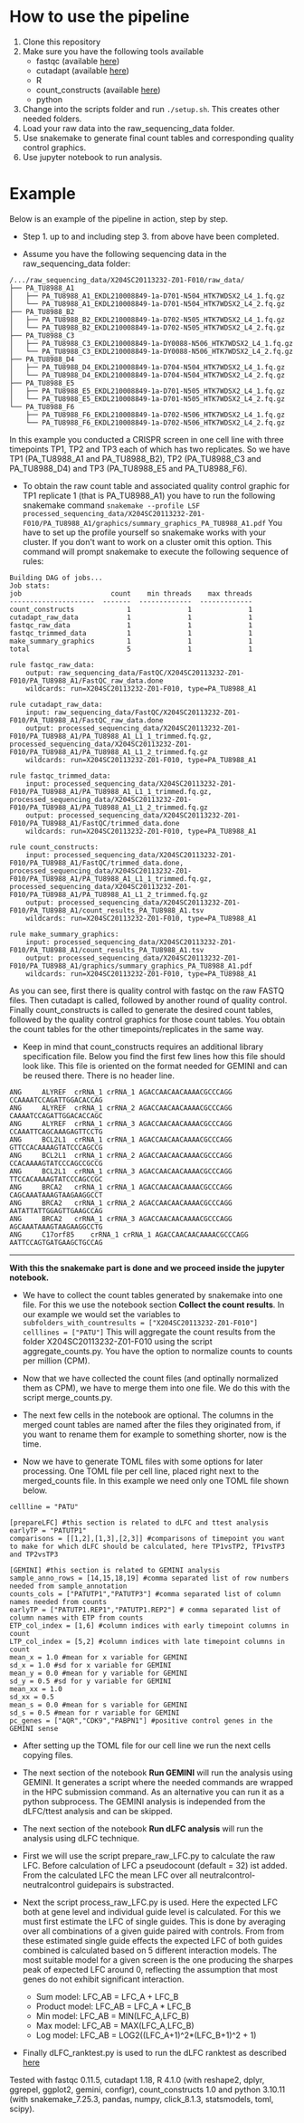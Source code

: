 # How to use the pipeline

1. Clone this repository
2. Make sure you have the following tools available
    - fastqc (available [here](https://www.bioinformatics.babraham.ac.uk/projects/fastqc/))
    - cutadapt (available [here](https://cutadapt.readthedocs.io/en/stable/index.html))
    - R
    - count_constructs (available [here](https://github.com/Luk13Mad/count_constructs))
    - python
3. Change into the scripts folder and run ``./setup.sh``. This creates other needed folders.
4. Load your raw data into the raw_sequencing_data folder.
5. Use snakemake to generate final count tables and corresponding quality control graphics.
6. Use jupyter notebook to run analysis.

# Example

Below is an example of the pipeline in action, step by step.

- Step 1. up to and including step 3. from above have been completed.

- Assume you have the following sequencing data in the raw_sequencing_data folder:  
```
/.../raw_sequencing_data/X204SC20113232-Z01-F010/raw_data/
├── PA_TU8988_A1
│   ├── PA_TU8988_A1_EKDL210008849-1a-D701-N504_HTK7WDSX2_L4_1.fq.gz
│   └── PA_TU8988_A1_EKDL210008849-1a-D701-N504_HTK7WDSX2_L4_2.fq.gz
├── PA_TU8988_B2
│   ├── PA_TU8988_B2_EKDL210008849-1a-D702-N505_HTK7WDSX2_L4_1.fq.gz
│   └── PA_TU8988_B2_EKDL210008849-1a-D702-N505_HTK7WDSX2_L4_2.fq.gz
├── PA_TU8988_C3
│   ├── PA_TU8988_C3_EKDL210008849-1a-DY0088-N506_HTK7WDSX2_L4_1.fq.gz
│   └── PA_TU8988_C3_EKDL210008849-1a-DY0088-N506_HTK7WDSX2_L4_2.fq.gz
├── PA_TU8988_D4
│   ├── PA_TU8988_D4_EKDL210008849-1a-D704-N504_HTK7WDSX2_L4_1.fq.gz
│   └── PA_TU8988_D4_EKDL210008849-1a-D704-N504_HTK7WDSX2_L4_2.fq.gz
├── PA_TU8988_E5
│   ├── PA_TU8988_E5_EKDL210008849-1a-D701-N505_HTK7WDSX2_L4_1.fq.gz
│   └── PA_TU8988_E5_EKDL210008849-1a-D701-N505_HTK7WDSX2_L4_2.fq.gz
└── PA_TU8988_F6
    ├── PA_TU8988_F6_EKDL210008849-1a-D702-N506_HTK7WDSX2_L4_1.fq.gz
    └── PA_TU8988_F6_EKDL210008849-1a-D702-N506_HTK7WDSX2_L4_2.fq.gz

```
In this example you conducted a CRISPR screen in one cell line with three timepoints TP1, TP2 and TP3 each of which has two replicates. So we have TP1 (PA_TU8988_A1 and PA_TU8988_B2), TP2 (PA_TU8988_C3 and PA_TU8988_D4) and TP3 (PA_TU8988_E5 and PA_TU8988_F6).

- To obtain the raw count table and associated quality control graphic for TP1 replicate 1 (that is PA_TU8988_A1) you have to run the following snakemake command ``snakemake --profile LSF processed_sequencing_data/X204SC20113232-Z01-F010/PA_TU8988_A1/graphics/summary_graphics_PA_TU8988_A1.pdf`` You have to set up the profile yourself so snakemake works with your cluster. If you don't want to work on a cluster omit this option. This command will prompt snakemake to execute the following sequence of rules:  
```
Building DAG of jobs...
Job stats:
job                      count    min threads    max threads
---------------------  -------  -------------  -------------
count_constructs             1              1              1
cutadapt_raw_data            1              1              1
fastqc_raw_data              1              1              1
fastqc_trimmed_data          1              1              1
make_summary_graphics        1              1              1
total                        5              1              1

rule fastqc_raw_data:
    output: raw_sequencing_data/FastQC/X204SC20113232-Z01-F010/PA_TU8988_A1/FastQC_raw_data.done
    wildcards: run=X204SC20113232-Z01-F010, type=PA_TU8988_A1

rule cutadapt_raw_data:
    input: raw_sequencing_data/FastQC/X204SC20113232-Z01-F010/PA_TU8988_A1/FastQC_raw_data.done
    output: processed_sequencing_data/X204SC20113232-Z01-F010/PA_TU8988_A1/PA_TU8988_A1_L1_1_trimmed.fq.gz, processed_sequencing_data/X204SC20113232-Z01-F010/PA_TU8988_A1/PA_TU8988_A1_L1_2_trimmed.fq.gz
    wildcards: run=X204SC20113232-Z01-F010, type=PA_TU8988_A1

rule fastqc_trimmed_data:
    input: processed_sequencing_data/X204SC20113232-Z01-F010/PA_TU8988_A1/PA_TU8988_A1_L1_1_trimmed.fq.gz, processed_sequencing_data/X204SC20113232-Z01-F010/PA_TU8988_A1/PA_TU8988_A1_L1_2_trimmed.fq.gz
    output: processed_sequencing_data/X204SC20113232-Z01-F010/PA_TU8988_A1/FastQC/trimmed_data.done
    wildcards: run=X204SC20113232-Z01-F010, type=PA_TU8988_A1

rule count_constructs:
    input: processed_sequencing_data/X204SC20113232-Z01-F010/PA_TU8988_A1/FastQC/trimmed_data.done, processed_sequencing_data/X204SC20113232-Z01-F010/PA_TU8988_A1/PA_TU8988_A1_L1_1_trimmed.fq.gz, processed_sequencing_data/X204SC20113232-Z01-F010/PA_TU8988_A1/PA_TU8988_A1_L1_2_trimmed.fq.gz
    output: processed_sequencing_data/X204SC20113232-Z01-F010/PA_TU8988_A1/count_results_PA_TU8988_A1.tsv
    wildcards: run=X204SC20113232-Z01-F010, type=PA_TU8988_A1

rule make_summary_graphics:
    input: processed_sequencing_data/X204SC20113232-Z01-F010/PA_TU8988_A1/count_results_PA_TU8988_A1.tsv
    output: processed_sequencing_data/X204SC20113232-Z01-F010/PA_TU8988_A1/graphics/summary_graphics_PA_TU8988_A1.pdf
    wildcards: run=X204SC20113232-Z01-F010, type=PA_TU8988_A1
```
As you can see, first there is quality control with fastqc on the raw FASTQ files. Then cutadapt is called, followed by another round of quality control. Finally count_constructs is called to generate the desired count tables, followed by the quality control graphics for those count tables. You obtain the count tables for the other timepoints/replicates in the same way.

- Keep in mind that count_constructs requires an additional library specification file. Below you find the first few lines how this file should look like. This file is oriented on the format needed for GEMINI and can be reused there. There is no header line.
```
ANG     ALYREF  crRNA_1 crRNA_1 AGACCAACAACAAAACGCCCAGG CCAAAATCCAGATTGGACACCAG
ANG     ALYREF  crRNA_1 crRNA_2 AGACCAACAACAAAACGCCCAGG CAAAATCCAGATTGGACACCAGC
ANG     ALYREF  crRNA_1 crRNA_3 AGACCAACAACAAAACGCCCAGG CCAAATTCAGCAAAGAGTTCCTG
ANG     BCL2L1  crRNA_1 crRNA_1 AGACCAACAACAAAACGCCCAGG GTTCCACAAAAGTATCCCAGCCG
ANG     BCL2L1  crRNA_1 crRNA_2 AGACCAACAACAAAACGCCCAGG CCACAAAAGTATCCCAGCCGCCG
ANG     BCL2L1  crRNA_1 crRNA_3 AGACCAACAACAAAACGCCCAGG TTCCACAAAAGTATCCCAGCCGC
ANG     BRCA2   crRNA_1 crRNA_1 AGACCAACAACAAAACGCCCAGG CAGCAAATAAAGTAAGAAGGCCT
ANG     BRCA2   crRNA_1 crRNA_2 AGACCAACAACAAAACGCCCAGG AATATTATTGGAGTTGAAGCCAG
ANG     BRCA2   crRNA_1 crRNA_3 AGACCAACAACAAAACGCCCAGG AGCAAATAAAGTAAGAAGGCCTG
ANG     C17orf85    crRNA_1 crRNA_1 AGACCAACAACAAAACGCCCAGG AATTCCAGTGATGAAGCTGCCAG
```

***
**With this the snakemake part is done and we proceed inside the jupyter notebook.**

- We have to collect the count tables generated by snakemake into one file. For this we use the notebook section **Collect the count results**. In our example we would set the variables to ``subfolders_with_countresults = ["X204SC20113232-Z01-F010"]
celllines = ["PATU"]`` This will aggregate the count results from the folder X204SC20113232-Z01-F010 using the script aggregate_counts.py. You have the option to normalize counts to counts per million (CPM). 

- Now that we have collected the count files (and optinally normalized them as CPM), we have to merge them into one file. We do this with the script merge_counts.py.

- The next few cells in the notebook are optional. The columns in the merged count tables are named after the files they originated from, if you want to rename them for example to something shorter, now is the time.

- Now we have to generate TOML files with some options for later processing. One TOML file per cell line, placed right next to the merged_counts file. In this example we need only one TOML file shown below.  
```
cellline = "PATU"

[prepareLFC] #this section is related to dLFC and ttest analysis
earlyTP = "PATUTP1"
comparisons = [[1,2],[1,3],[2,3]] #comparisons of timepoint you want to make for which dLFC should be calculated, here TP1vsTP2, TP1vsTP3 and TP2vsTP3

[GEMINI] #this section is related to GEMINI analysis
sample_anno_rows = [14,15,18,19] #comma separated list of row numbers needed from sample_annotation
counts_cols = ["PATUTP1","PATUTP3"] #comma separated list of column names needed from counts
earlyTP = ["PATUTP1.REP1","PATUTP1.REP2"] # comma separated list of column names with ETP from counts
ETP_col_index = [1,6] #column indices with early timepoint columns in count
LTP_col_index = [5,2] #column indices with late timepoint columns in count
mean_x = 1.0 #mean for x variable for GEMINI
sd_x = 1.0 #sd for x variable for GEMINI
mean_y = 0.0 #mean for y variable for GEMINI
sd_y = 0.5 #sd for y variable for GEMINI
mean_xx = 1.0
sd_xx = 0.5
mean_s = 0.0 #mean for s variable for GEMINI
sd_s = 0.5 #mean for r variable for GEMINI
pc_genes = ["AQR","CDK9","PABPN1"] #positive control genes in the GEMINI sense
```

- After setting up the TOML file for our cell line we run the next cells copying files.

- The next section of the notebook **Run GEMINI** will run the analysis using GEMINI. It generates a script where the needed commands are wrapped in the HPC submission command. As an alternative you can run it as a python subprocess. The GEMINI analysis is independed from the dLFC/ttest analysis and can be skipped.

- The next section of the notebook **Run dLFC analysis** will run the analysis using dLFC technique.

- First we will use the script prepare_raw_LFC.py to calculate the raw LFC. Before calculation of LFC a pseudocount (default = 32) ist added. From the calculated LFC the mean LFC over all neutralcontrol-neutralcontrol guidepairs is substracted.

- Next the script process_raw_LFC.py is used. Here the expected LFC both at gene level and individual guide level is calculated. For this we must first estimate the LFC of single guides. This is done by averaging over all combinations of a given guide paired with controls. From from these estimated single guide effects the expected LFC of both guides combined is calculated based on 5 different interaction models. The most suitable model for a given screen is the one producing the sharpes peak of expected LFC around 0, reflecting the assumption that most genes do not exhibit significant interaction.
    - Sum model: LFC_AB = LFC_A + LFC_B
    - Product model: LFC_AB = LFC_A * LFC_B
    - Min model: LFC_AB = MIN(LFC_A,LFC_B)
    - Max model: LFC_AB = MAX(LFC_A,LFC_B)
    - Log model: LFC_AB = LOG2((LFC_A+1)^2*(LFC_B+1)^2 + 1)

-  Finally dLFC_ranktest.py is used to run the dLFC ranktest as described [here]()


Tested with fastqc 0.11.5, cutadapt 1.18, R 4.1.0 (with reshape2, dplyr, ggrepel, ggplot2, gemini, configr), count_constructs 1.0 and python 3.10.11 (with snakemake_7.25.3, pandas, numpy, click_8.1.3, statsmodels, toml, scipy).
